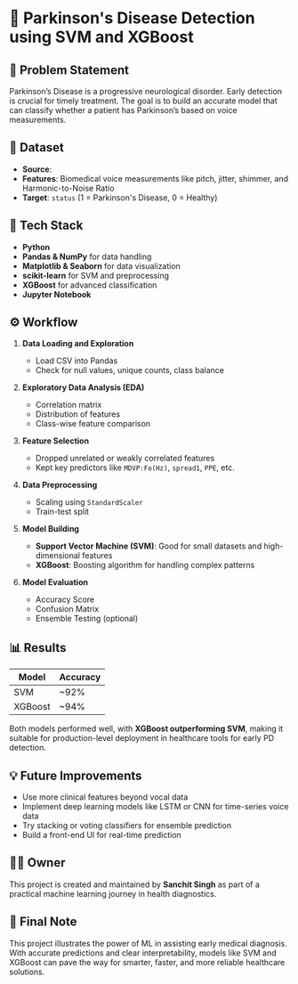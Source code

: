 # 🧠 Parkinson's Disease Detection using SVM and XGBoost

## 📌 Problem Statement
Parkinson’s Disease is a progressive neurological disorder. Early detection is crucial for timely treatment. The goal is to build an accurate model that can classify whether a patient has Parkinson’s based on voice measurements.

## 📂 Dataset

* **Source**: 
* **Features**: Biomedical voice measurements like pitch, jitter, shimmer, and Harmonic-to-Noise Ratio
* **Target**: `status` (1 = Parkinson's Disease, 0 = Healthy)

## 🧰 Tech Stack

* **Python**
* **Pandas & NumPy** for data handling
* **Matplotlib & Seaborn** for data visualization
* **scikit-learn** for SVM and preprocessing
* **XGBoost** for advanced classification
* **Jupyter Notebook**

## ⚙️ Workflow
1. **Data Loading and Exploration**

   * Load CSV into Pandas
   * Check for null values, unique counts, class balance

2. **Exploratory Data Analysis (EDA)**

   * Correlation matrix
   * Distribution of features
   * Class-wise feature comparison

3. **Feature Selection**

   * Dropped unrelated or weakly correlated features
   * Kept key predictors like `MDVP:Fo(Hz)`, `spread1`, `PPE`, etc.

4. **Data Preprocessing**

   * Scaling using `StandardScaler`
   * Train-test split

5. **Model Building**

   * **Support Vector Machine (SVM)**: Good for small datasets and high-dimensional features
   * **XGBoost**: Boosting algorithm for handling complex patterns

6. **Model Evaluation**

   * Accuracy Score
   * Confusion Matrix
   * Ensemble Testing (optional)

## 📊 Results

| Model   | Accuracy |
| ------- | -------- |
| SVM     | \~92%    |
| XGBoost | \~94%    |

Both models performed well, with **XGBoost outperforming SVM**, making it suitable for production-level deployment in healthcare tools for early PD detection.

## 💡 Future Improvements
* Use more clinical features beyond vocal data
* Implement deep learning models like LSTM or CNN for time-series voice data
* Try stacking or voting classifiers for ensemble prediction
* Build a front-end UI for real-time prediction

## 👨‍💻 Owner
This project is created and maintained by **Sanchit Singh** as part of a practical machine learning journey in health diagnostics.

## 🚀 Final Note
This project illustrates the power of ML in assisting early medical diagnosis. With accurate predictions and clear interpretability, models like SVM and XGBoost can pave the way for smarter, faster, and more reliable healthcare solutions.
